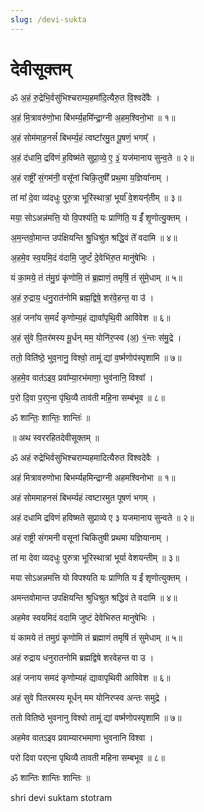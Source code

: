 ```yaml
---
slug: /devi-sukta
---
```


# देवीसूक्तम्

ॐ अ॒हं रु॒द्रेभि॒र्वसु॑भिश्चराम्य॒हमा᳚दि॒त्यैरु॒त वि॒श्वदे᳚वैः ।

अ॒हं मि॒त्रावरु॑णो॒भा बि॑भर्म्य॒हमि᳚न्द्रा॒ग्नी अ॒हम॒श्विनो॒भा ॥ १॥

अ॒हं सोम॑माह॒नसं᳚ बिभर्म्य॒हं त्वष्टा᳚रमु॒त पू॒षणं॒ भगम्᳚ ।

अ॒हं द॑धामि॒ द्रवि॑णं ह॒विष्म॑ते सुप्रा॒व्ये॒ ए॒ ३॒॑ यज॑मानाय सुन्व॒ते ॥ २॥

अ॒हं राष्ट्री᳚ सं॒गम॑नी॒ वसू᳚नां चिकि॒तुषी᳚ प्रथ॒मा य॒ज्ञिया᳚नाम् ।

तां मा᳚ दे॒वा व्य॑दधुः पुरु॒त्रा भूरि॑स्थात्रां॒ भूर्या᳚ वे॒शयन्᳚तीम् ॥ ३॥

मया॒ सोऽअन्न॑मत्ति॒ यो वि॒पश्य॑ति॒ यः प्राणि॑ति॒ य ईं᳚ शृ॒णोत्यु॒क्तम् ।

अ॒म॒न्तवो॒मान्त उप॑क्षियन्ति श्रु॒धिश्रु॑त श्रद्धि॒वं ते᳚ वदामि ॥ ४॥

अ॒हमे॒व स्व॒यमि॒दं व॑दामि॒ जुष्टं᳚ दे॒वेभि॑रु॒त मानु॑षेभिः ।

यं का॒मये॒ तं त॑मु॒ग्रं कृ॑णोमि॒ तं ब्र॒ह्माणं॒ तमृषिं॒ तं सु॑मे॒धाम् ॥ ५॥

अ॒हं रु॒द्राय॒ धनु॒रात॑नोमि ब्रह्म॒द्विषे॒ शर॑वे॒हन्त॒ वा उ॑ ।

अ॒हं जना᳚य स॒मदं᳚ कृणोम्य॒हं द्यावा᳚पृथि॒वी आवि॑वेश ॥ ६॥

अ॒हं सु॑वे पि॒तर॑मस्य मू॒र्धन् मम॒ योनि॑र॒प्स्व (अ॒) १॒॑न्तः स॑मु॒द्रे ।

ततो॒ विति॑ष्ठे॒ भुव॒नानु॒ विश्वो॒ तामूं द्यां व॒र्ष्मणोप॑स्पृशामि ॥ ७॥

अ॒हमे॒व वात॑ऽइव॒ प्रवा᳚म्या॒रभ॑माणा॒ भुव॑नानि॒ विश्वा᳚ ।

प॒रो दि॒वा प॒रए॒ना पृ॑थि॒व्यै ताव॑ती महि॒ना सम्ब॑भूव ॥ ८॥

ॐ शान्तिः॒ शान्तिः॒ शान्तिः॑ ॥

॥ अथ स्वररहितदेवीसूक्तम् ॥

ॐ अहं रुद्रेभिर्वसुभिश्चराम्यहमादित्यैरुत विश्वदेवैः ।

अहं मित्रावरुणोभा बिभर्म्यहमिन्द्राग्नी अहमश्विनोभा ॥ १॥

अहं सोममाहनसं बिभर्म्यहं त्वष्टारमुत पूषणं भगम् ।

अहं दधामि द्रविणं हविष्मते सुप्राव्ये ए ३ यजमानाय सुन्वते ॥ २॥

अहं राष्ट्री संगमनी वसूनां चिकितुषी प्रथमा यज्ञियानाम् ।

तां मा देवा व्यदधुः पुरुत्रा भूरिस्थात्रां भूर्या वेशयन्तीम् ॥ ३॥

मया सोऽअन्नमत्ति यो विपश्यति यः प्राणिति य ईं शृणोत्युक्तम् ।

अमन्तवोमान्त उपक्षियन्ति श्रुधिश्रुत श्रद्धिवं ते वदामि ॥ ४॥

अहमेव स्वयमिदं वदामि जुष्टं देवेभिरुत मानुषेभिः ।

यं कामये तं तमुग्रं कृणोमि तं ब्रह्माणं तमृषिं तं सुमेधाम् ॥ ५॥

अहं रुद्राय धनुरातनोमि ब्रह्मद्विषे शरवेहन्त वा उ ।

अहं जनाय समदं कृणोम्यहं द्यावापृथिवी आविवेश ॥ ६॥

अहं सुवे पितरमस्य मूर्धन् मम योनिरप्स्व अन्तः समुद्रे ।

ततो वितिष्ठे भुवनानु विश्वो तामूं द्यां वर्ष्मणोपस्पृशामि ॥ ७॥

अहमेव वातऽइव प्रवाम्यारभमाणा भुवनानि विश्वा ।

परो दिवा परएना पृथिव्यै तावती महिना सम्बभूव ॥ ८॥

ॐ शान्तिः शान्तिः शान्तिः ॥


<span class='index-text'> shri devi suktam stotram </span>
